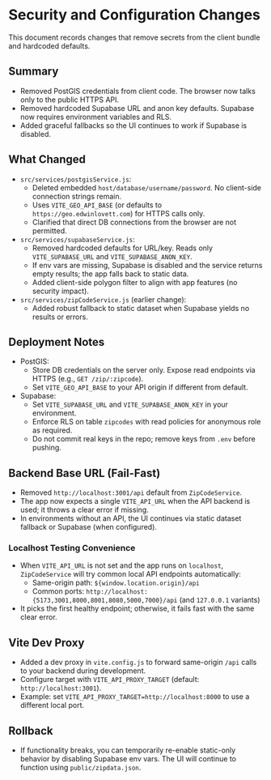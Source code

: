 # Security and Configuration Changes

This document records changes that remove secrets from the client bundle and hardcoded defaults.

## Summary
- Removed PostGIS credentials from client code. The browser now talks only to the public HTTPS API.
- Removed hardcoded Supabase URL and anon key defaults. Supabase now requires environment variables and RLS.
- Added graceful fallbacks so the UI continues to work if Supabase is disabled.

## What Changed
- `src/services/postgisService.js`:
  - Deleted embedded `host/database/username/password`. No client-side connection strings remain.
  - Uses `VITE_GEO_API_BASE` (or defaults to `https://geo.edwinlovett.com`) for HTTPS calls only.
  - Clarified that direct DB connections from the browser are not permitted.
- `src/services/supabaseService.js`:
  - Removed hardcoded defaults for URL/key. Reads only `VITE_SUPABASE_URL` and `VITE_SUPABASE_ANON_KEY`.
  - If env vars are missing, Supabase is disabled and the service returns empty results; the app falls back to static data.
  - Added client-side polygon filter to align with app features (no security impact).
- `src/services/zipCodeService.js` (earlier change):
  - Added robust fallback to static dataset when Supabase yields no results or errors.

## Deployment Notes
- PostGIS:
  - Store DB credentials on the server only. Expose read endpoints via HTTPS (e.g., `GET /zip/:zipcode`).
  - Set `VITE_GEO_API_BASE` to your API origin if different from default.
- Supabase:
  - Set `VITE_SUPABASE_URL` and `VITE_SUPABASE_ANON_KEY` in your environment.
  - Enforce RLS on table `zipcodes` with read policies for anonymous role as required.
  - Do not commit real keys in the repo; remove keys from `.env` before pushing.

## Backend Base URL (Fail-Fast)
- Removed `http://localhost:3001/api` default from `ZipCodeService`.
- The app now expects a single `VITE_API_URL` when the API backend is used; it throws a clear error if missing.
- In environments without an API, the UI continues via static dataset fallback or Supabase (when configured).

### Localhost Testing Convenience
- When `VITE_API_URL` is not set and the app runs on `localhost`, `ZipCodeService` will try common local API endpoints automatically:
  - Same-origin path: `${window.location.origin}/api`
  - Common ports: `http://localhost:{5173,3001,8000,8001,8080,5000,7000}/api` (and `127.0.0.1` variants)
- It picks the first healthy endpoint; otherwise, it fails fast with the same clear error.

## Vite Dev Proxy
- Added a dev proxy in `vite.config.js` to forward same-origin `/api` calls to your backend during development.
- Configure target with `VITE_API_PROXY_TARGET` (default: `http://localhost:3001`).
- Example: set `VITE_API_PROXY_TARGET=http://localhost:8000` to use a different local port.

## Rollback
- If functionality breaks, you can temporarily re-enable static-only behavior by disabling Supabase env vars. The UI will continue to function using `public/zipdata.json`.
